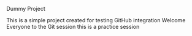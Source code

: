  Dummy Project

This is a simple project created for testing GitHub integration
Welcome Everyone to the Git session
this is a practice session

